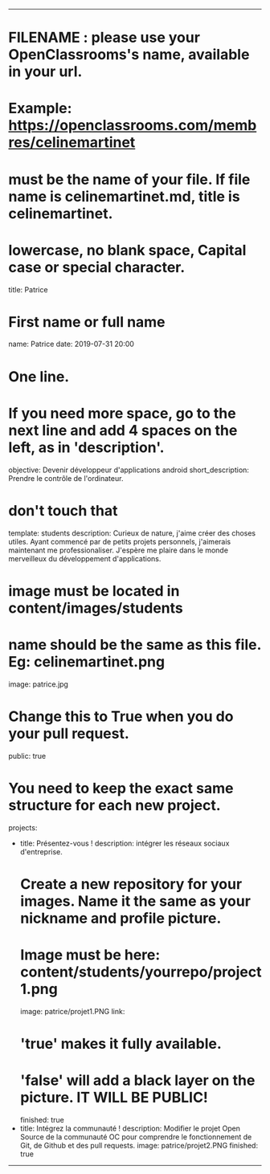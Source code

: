 
---

# FILENAME : please use your OpenClassrooms's name, available in your url.
# Example: https://openclassrooms.com/membres/celinemartinet
# must be the name of your file. If file name is celinemartinet.md, title is celinemartinet.
# lowercase, no blank space, Capital case or special character.
title: Patrice

# First name or full name
name: Patrice
date: 2019-07-31 20:00

# One line.
# If you need more space, go to the next line and add 4 spaces on the left, as in 'description'.
objective: Devenir développeur d'applications android
short_description: Prendre le contrôle de l'ordinateur.

# don't touch that
template: students
description:
    Curieux de nature, j'aime créer des choses utiles. 
    Ayant commencé par de petits projets personnels, j'aimerais maintenant me professionaliser.
    J'espère me plaire dans le monde merveilleux du développement d'applications. 
	

# image must be located in content/images/students
# name should be the same as this file. Eg: celinemartinet.png
image: patrice.jpg

# Change this to True when you do your pull request.
public: true

# You need to keep the exact same structure for each new project.
projects:
  - title: Présentez-vous !
    description: intégrer les réseaux sociaux d'entreprise.
    # Create a new repository for your images. Name it the same as your nickname and profile picture.
    # Image must be here: content/students/yourrepo/project1.png
    image: patrice/projet1.PNG
    link: 
    # 'true' makes it fully available.
    # 'false' will add a black layer on the picture. IT WILL BE PUBLIC!
    finished: true
  - title: Intégrez la communauté !
    description: Modifier le projet Open Source de la communauté OC pour comprendre le fonctionnement de Git, de Github et des pull requests. 
    image: patrice/projet2.PNG
    finished: true

---
